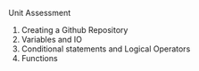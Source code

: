 Unit Assessment
1. Creating a Github Repository
2. Variables and IO
3. Conditional statements and Logical Operators
4. Functions
